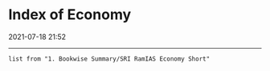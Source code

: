 # Index of Economy
2021-07-18 21:52

---

```dataview
list from "1. Bookwise Summary/SRI RamIAS Economy Short"
```